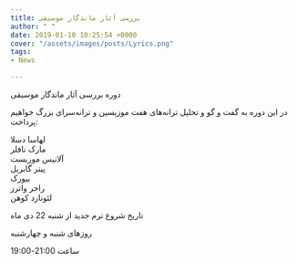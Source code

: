 ```yaml
---
title: بررسی آثار ماندگار موسیقی
author: " "
date: 2019-01-10 10:25:54 +0000
cover: "/assets/images/posts/Lyrics.png"
tags:
- News

---
```

دوره بررسی آثار ماندگار موسیقی

 در این دوره به گفت و گو و تحلیل ترانه‌های هفت موزیسین و ترانه‌سرای بزرگ خواهیم پرداخت:

لهاسا دسلا  
مارک نافلر  
آلانیس موریست  
پیتر گابریل  
بیورک  
راجر واترز  
لئونارد کوهن

تاریخ شروع ترم جدید از شنبه 22 دی ماه

روزهای شنبه و چهارشنبه

ساعت  21:00-19:00